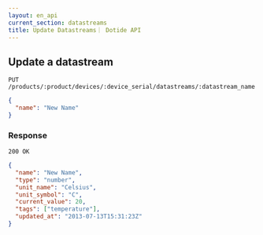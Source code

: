 ```yaml
---
layout: en_api
current_section: datastreams
title: Update Datastreams｜ Dotide API
---
```


## Update a datastream

    PUT /products/:product/devices/:device_serial/datastreams/:datastream_name

```json
{
  "name": "New Name"
}
```

### Response

    200 OK

```json
{
  "name": "New Name",
  "type": "number",
  "unit_name": "Celsius",
  "unit_symbol": "C",
  "current_value": 20,
  "tags": ["temperature"],
  "updated_at": "2013-07-13T15:31:23Z"
}
```
